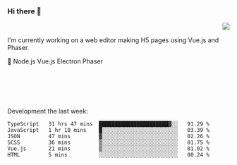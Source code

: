 ### Hi there 👋

<img align="right" src="https://github-readme-stats.vercel.app/api?username=jasonpanggo"/>

<br>
<p align="left">
I'm currently working on a web editor making H5 pages using Vue.js and Phaser.
</p>
<p align="left">
📖 Node.js Vue.js Electron Phaser
</p>
<br>
<br>
<br>
<br>

Development the last week:
<!--START_SECTION:waka-->

```text
TypeScript   31 hrs 47 mins  ██████████████████████▓░░   91.29 %
JavaScript   1 hr 10 mins    █░░░░░░░░░░░░░░░░░░░░░░░░   03.39 %
JSON         47 mins         ▓░░░░░░░░░░░░░░░░░░░░░░░░   02.26 %
SCSS         36 mins         ▒░░░░░░░░░░░░░░░░░░░░░░░░   01.75 %
Vue.js       21 mins         ▒░░░░░░░░░░░░░░░░░░░░░░░░   01.02 %
HTML         5 mins          ░░░░░░░░░░░░░░░░░░░░░░░░░   00.24 %
```

<!--END_SECTION:waka-->

<!--
**JASONPANGGO/jasonpanggo** is a ✨ _special_ ✨ repository because its `README.md` (this file) appears on your GitHub profile.

Here are some ideas to get you started:

- 🔭 I’m currently working on ...
- 🌱 I’m currently learning ...
- 👯 I’m looking to collaborate on ...
- 🤔 I’m looking for help with ...
- 💬 Ask me about ...
- 📫 How to reach me: ...
- 😄 Pronouns: ...
- ⚡ Fun fact: ...
-->

